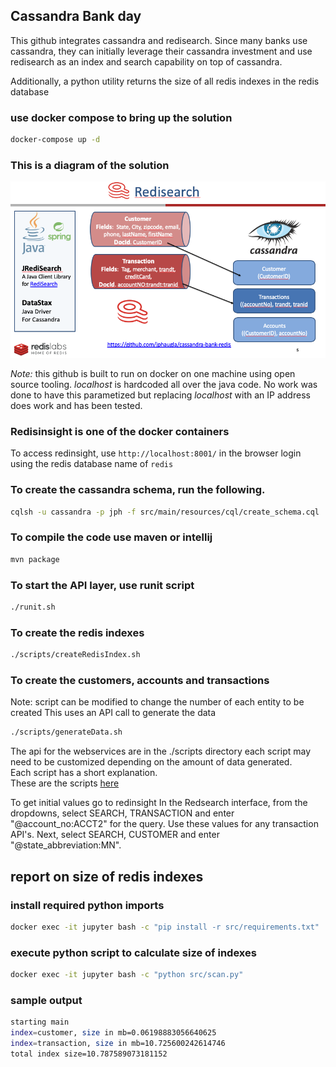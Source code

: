 ## Cassandra Bank day
This github integrates cassandra and redisearch.  Since many banks use cassandra, they can initially leverage their 
cassandra investment and use redisearch as an index and search capability on top of cassandra.  

Additionally, a python utility returns the size of all redis indexes in the redis database

### use docker compose to bring up the solution
```bash
docker-compose up -d
```

### This is a diagram of the solution
![diagram solution](images/diagram.png)

*Note:*  this github is built to run on docker on one machine using open source tooling.  *localhost* is hardcoded all over 
the java code.  No work was done to have this parametized but replacing *localhost* with an IP address does work and
has been tested.

### Redisinsight is one of the docker containers
To access redinsight, use `http://localhost:8001/` in the browser
login using the redis  database name of `redis`

### To create the cassandra schema, run the following.  
```bash
cqlsh -u cassandra -p jph -f src/main/resources/cql/create_schema.cql 
```
### To compile the code use maven or intellij
```bash
mvn package
```

### To start the API layer, use runit script
```bash
./runit.sh
```
### To create the redis indexes
```bash
./scripts/createRedisIndex.sh
```
### To create the customers, accounts and transactions
Note: script can be modified to change the number of each entity to be created
This uses an API call to generate the data
```bash
./scripts/generateData.sh	
```
The api for the webservices are in the ./scripts directory each script may need to be customized depending on the amount of data generated.  
Each script has a short explanation.  
These are the scripts
[here](scripts)


To get initial values go to redinsight
In the Redsearch interface, from the dropdowns, select SEARCH, TRANSACTION and enter "@account_no:ACCT2" for the query.  Use these values for any transaction API's.  Next, select SEARCH, CUSTOMER and enter "@state_abbreviation:MN".

## report on size of redis indexes

### install required python imports
```bash
docker exec -it jupyter bash -c "pip install -r src/requirements.txt"
```

### execute python script to calculate size of indexes
```bash
docker exec -it jupyter bash -c "python src/scan.py"
```
### sample output
```bash
starting main
index=customer, size in mb=0.06198883056640625
index=transaction, size in mb=10.725600242614746
total index size=10.787589073181152
```
